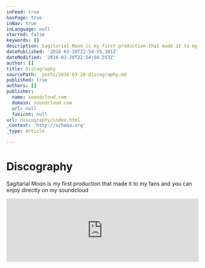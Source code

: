```yaml
---
inFeed: true
hasPage: true
inNav: true
inLanguage: null
starred: false
keywords: []
description: Sagitarial Moon is my first production that made it to my fans and you can enjoy directly on my soundcloud
datePublished: '2016-03-20T22:54:55.381Z'
dateModified: '2016-03-20T22:54:08.553Z'
author: []
title: Discography
sourcePath: _posts/2016-03-20-discography.md
published: true
authors: []
publisher:
  name: soundcloud.com
  domain: soundcloud.com
  url: null
  favicon: null
url: discography/index.html
_context: 'http://schema.org'
_type: Article

---
```

# Discography

Sagitarial Moon is my first production that made it to my fans and you can enjoy directly on my soundcloud

<iframe width="100%" height="166" scrolling="no" frameborder="no" src="https://w.soundcloud.com/player/?url=https%3A//api.soundcloud.com/tracks/253154249&amp;color=ff5500&amp;auto_play=false&amp;hide_related=false&amp;show_comments=true&amp;show_user=true&amp;show_reposts=false" style=""></iframe>